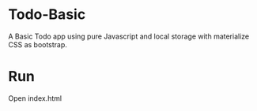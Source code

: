 # Todo-Basic

A Basic Todo app using pure Javascript and local storage with materialize CSS as bootstrap.

# Run

Open index.html 
